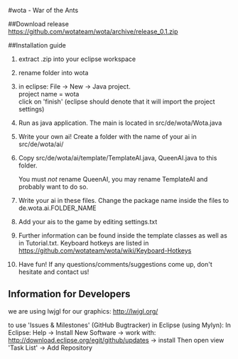 #wota - War of the Ants

##Download release
https://github.com/wotateam/wota/archive/release_0.1.zip

##Installation guide

1.  extract .zip into your eclipse workspace

2.  rename folder into wota

3.  in eclipse: File -> New -> Java project.  
    project name = wota  
    click on 'finish' (eclipse should denote that it will import the project settings)

4.  Run as java application. The main is located in src/de/wota/Wota.java

5.  Write your own ai! Create a folder with the name of your ai in src/de/wota/ai/
6.  Copy src/de/wota/ai/template/TemplateAI.java, QueenAI.java to this folder. 
	
	You must *not* rename QueenAI, you may rename TemplateAI and probably want to do so.

7.  Write your ai in these files. Change the package name inside the files to de.wota.ai.FOLDER_NAME
8.  Add your ais to the game by editing settings.txt
9.  Further information can be found inside the template classes as well as in Tutorial.txt. 
	Keyboard hotkeys are listed in https://github.com/wotateam/wota/wiki/Keyboard-Hotkeys
10. Have fun! If any questions/comments/suggestions come up, don't hesitate and contact us!

## Information for Developers
we are using lwjgl for our graphics:
http://lwjgl.org/

to use 'Issues & Milestones' (GitHub Bugtracker) in Eclipse (using Mylyn): 
In Eclipse: Help -> Install New Software -> work with: http://download.eclipse.org/egit/github/updates -> install
Then open view 'Task List' -> Add Repository

